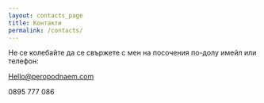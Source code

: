 ```yaml
---
layout: contacts_page
title: Контакти
permalink: /contacts/
---
```


Не се колебайте да се свържете с мен на посочения по-долу имейл или телефон: 


Hello@peropodnaem.com

0895 777 086 
